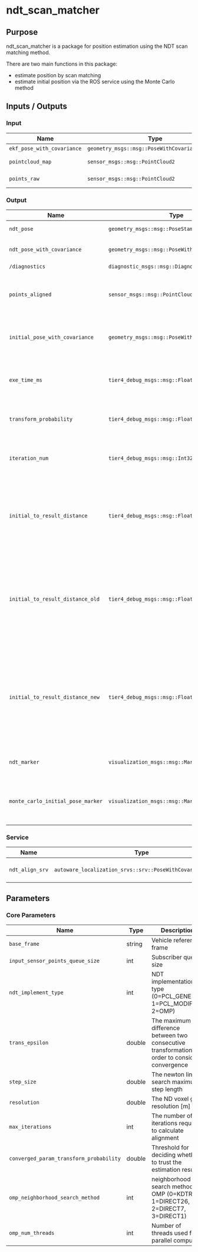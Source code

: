 # ndt_scan_matcher

## Purpose

ndt_scan_matcher is a package for position estimation using the NDT scan matching method.

There are two main functions in this package:

- estimate position by scan matching
- estimate initial position via the ROS service using the Monte Carlo method

## Inputs / Outputs

### Input

| Name                       | Type                                            | Description       |
| -------------------------- | ----------------------------------------------- | ----------------- |
| `ekf_pose_with_covariance` | `geometry_msgs::msg::PoseWithCovarianceStamped` | initial pose      |
| `pointcloud_map`           | `sensor_msgs::msg::PointCloud2`                 | map pointcloud    |
| `points_raw`               | `sensor_msgs::msg::PointCloud2`                 | sensor pointcloud |

### Output

| Name                              | Type                                            | Description                                                                                                                              |
| --------------------------------- | ----------------------------------------------- | ---------------------------------------------------------------------------------------------------------------------------------------- |
| `ndt_pose`                        | `geometry_msgs::msg::PoseStamped`               | estimated pose                                                                                                                           |
| `ndt_pose_with_covariance`        | `geometry_msgs::msg::PoseWithCovarianceStamped` | estimated pose with covariance                                                                                                           |
| `/diagnostics`                    | `diagnostic_msgs::msg::DiagnosticArray`         | diagnostics                                                                                                                              |
| `points_aligned`                  | `sensor_msgs::msg::PointCloud2`                 | [debug topic] pointcloud aligned by scan matching                                                                                        |
| `initial_pose_with_covariance`    | `geometry_msgs::msg::PoseWithCovarianceStamped` | [debug topic] initial pose used in scan matching                                                                                         |
| `exe_time_ms`                     | `tier4_debug_msgs::msg::Float32Stamped`      | [debug topic] execution time for scan matching [ms]                                                                                      |
| `transform_probability`           | `tier4_debug_msgs::msg::Float32Stamped`      | [debug topic] score of scan matching                                                                                                     |
| `iteration_num`                   | `tier4_debug_msgs::msg::Int32Stamped`        | [debug topic] number of scan matching iterations                                                                                         |
| `initial_to_result_distance`      | `tier4_debug_msgs::msg::Float32Stamped`      | [debug topic] distance difference between the initial point and the convergence point [m]                                                |
| `initial_to_result_distance_old`  | `tier4_debug_msgs::msg::Float32Stamped`      | [debug topic] distance difference between the older of the two initial points used in linear interpolation and the convergence point [m] |
| `initial_to_result_distance_new`  | `tier4_debug_msgs::msg::Float32Stamped`      | [debug topic] distance difference between the newer of the two initial points used in linear interpolation and the convergence point [m] |
| `ndt_marker`                      | `visualization_msgs::msg::MarkerArray`          | [debug topic] markers for debugging                                                                                                      |
| `monte_carlo_initial_pose_marker` | `visualization_msgs::msg::MarkerArray`          | [debug topic] particles used in initial position estimation                                                                              |

### Service

| Name            | Type                                                         | Description                      |
| --------------- | ------------------------------------------------------------ | -------------------------------- |
| `ndt_align_srv` | `autoware_localization_srvs::srv::PoseWithCovarianceStamped` | service to estimate initial pose |

## Parameters

### Core Parameters

| Name                                    | Type   | Description                                                                                     |
| --------------------------------------- | ------ | ----------------------------------------------------------------------------------------------- |
| `base_frame`                            | string | Vehicle reference frame                                                                         |
| `input_sensor_points_queue_size`        | int    | Subscriber queue size                                                                           |
| `ndt_implement_type`                    | int    | NDT implementation type (0=PCL_GENERIC, 1=PCL_MODIFIED, 2=OMP)                                  |
| `trans_epsilon`                         | double | The maximum difference between two consecutive transformations in order to consider convergence |
| `step_size`                             | double | The newton line search maximum step length                                                      |
| `resolution`                            | double | The ND voxel grid resolution [m]                                                                |
| `max_iterations`                        | int    | The number of iterations required to calculate alignment                                        |
| `converged_param_transform_probability` | double | Threshold for deciding whether to trust the estimation result                                   |
| `omp_neighborhood_search_method`        | int    | neighborhood search method in OMP (0=KDTREE, 1=DIRECT26, 2=DIRECT7, 3=DIRECT1)                  |
| `omp_num_threads`                       | int    | Number of threads used for parallel computing                                                   |
